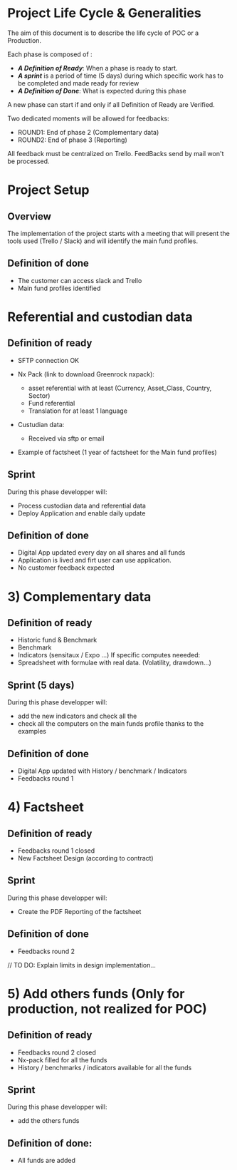 # Project Life Cycle & Generalities

The aim of this document is to describe the life cycle of POC or a Production.

Each phase is composed of :

* ***A Definition of Ready***: When a phase is ready to start.
* ***A sprint*** is a period of time (5 days) during which specific work has to be completed and made ready for review
* ***A Definition of Done***: What is expected during this phase

A new phase can start if and only if all Definition of Ready are Verified.

Two dedicated moments will be allowed for feedbacks:
* ROUND1: End of phase 2 (Complementary data)
* ROUND2: End of phase 3 (Reporting)

All feedback must be centralized on Trello. FeedBacks send by mail won't be processed.

# Project Setup

## Overview
The implementation of the project starts with a meeting that will present the tools used (Trello / Slack) and will identify the main fund profiles.

## Definition of done

  * The customer can access slack and Trello
  * Main fund profiles identified

# Referential and custodian data

## Definition of ready
  * SFTP connection OK

  * Nx Pack (link to download Greenrock nxpack):
      - asset referential with at least (Currency, Asset_Class, Country, Sector)
      - Fund referential
      - Translation for at least 1 language

  * Custudian data:
      - Received via sftp or email

  * Example of factsheet (1 year of factsheet for the Main fund profiles)

## Sprint
During this phase developper will:
  * Process custodian data and referential data
  * Deploy Application and enable daily update

## Definition of done
  * Digital App updated every day on all shares and all funds
  * Application is lived and firt user can use application.
  * No customer feedback expected

# 3) Complementary data

## Definition of ready

  * Historic fund & Benchmark
  * Benchmark
  * Indicators (sensitaux / Expo ...)
If specific computes neeeded:
  * Spreadsheet with formulae with real data. (Volatility, drawdown...)

## Sprint (5 days)

During this phase developper will:
  * add the new indicators and check all the
  * check all the computers on the main funds profile thanks to the examples

##  Definition of done
  * Digital App updated with History / benchmark / Indicators
  * Feedbacks round 1

# 4) Factsheet

## Definition of ready
* Feedbacks round 1 closed
* New Factsheet Design (according to contract)

## Sprint
During this phase developper will:
 * Create the PDF Reporting of the factsheet

##  Definition of done
 * Feedbacks round 2

// TO DO: Explain limits in design implementation...

# 5) Add others funds (Only for production, not realized for POC)

## Definition of ready
* Feedbacks round 2 closed
* Nx-pack filled for all the funds
* History / benchmarks / indicators available for all the funds

## Sprint
During this phase developper will:
  * add the others funds

## Definition of done:
* All funds are added
